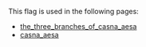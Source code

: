 This flag is used in the following pages:
 - [the_three_branches_of_casna_aesa](../events/the_three_branches_of_casna_aesa.md)
 - [casna_aesa](../events/casna_aesa.md)
